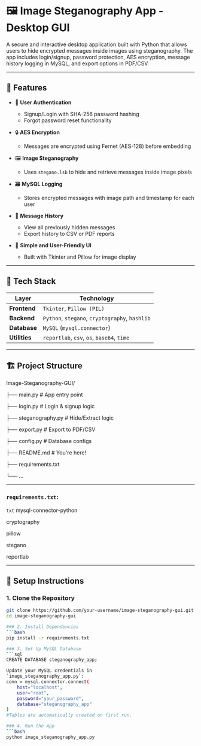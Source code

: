 # 🖼️ Image Steganography App - Desktop GUI

A secure and interactive desktop application built with Python that allows users to hide encrypted messages inside images using steganography. The app includes login/signup, password protection, AES encryption, message history logging in MySQL, and export options in PDF/CSV.

---

## 📌 Features

- 🔐 **User Authentication**
  - Signup/Login with SHA-256 password hashing
  - Forgot password reset functionality

- 🔒 **AES Encryption**
  - Messages are encrypted using Fernet (AES-128) before embedding

- 🖼 **Image Steganography**
  - Uses `stegano.lsb` to hide and retrieve messages inside image pixels

- 🗃️ **MySQL Logging**
  - Stores encrypted messages with image path and timestamp for each user

- 📑 **Message History**
  - View all previously hidden messages
  - Export history to CSV or PDF reports

- 🧠 **Simple and User-Friendly UI**
  - Built with Tkinter and Pillow for image display

---

## 🧰 Tech Stack

| Layer       | Technology                                      |
|-------------|-------------------------------------------------|
| **Frontend**  | `Tkinter`, `Pillow (PIL)`                      |
| **Backend**   | `Python`, `stegano`, `cryptography`, `hashlib` |
| **Database**  | `MySQL` (`mysql.connector`)                    |
| **Utilities** | `reportlab`, `csv`, `os`, `base64`, `time`     |

---

## 🏗️ Project Structure
Image-Steganography-GUI/

├── main.py                # App entry point

├── login.py               # Login & signup logic

├── steganography.py       # Hide/Extract logic

├── export.py              # Export to PDF/CSV

├── config.py              # Database configs

├── README.md              # You're here!

├── requirements.txt

└── ...

---

### `requirements.txt`:
```txt```
mysql-connector-python

cryptography

pillow

stegano

reportlab

---

## 🔧 Setup Instructions

### 1. Clone the Repository
```bash
git clone https://github.com/your-username/image-steganography-gui.git
cd image-steganography-gui

### 2. Install Dependencies
```bash
pip install -r requirements.txt

### 3. Set Up MySQL Database
```sql
CREATE DATABASE steganography_app;

Update your MySQL credentials in
`image_steganography_app.py`:
conn = mysql.connector.connect(
    host="localhost",
    user="root",
    password="your_password",
    database="steganography_app"
)
#Tables are automatically created on first run.

### 4. Run the App
```bash
python image_steganography_app.py

